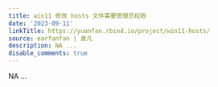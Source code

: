 ```yaml
---
title: win11 修改 hosts 文件需要管理员权限
date: '2023-09-11'
linkTitle: https://yuanfan.rbind.io/project/win11-hosts/
source: earfanfan | 袁凡
description: NA ...
disable_comments: true
---
```

NA ...